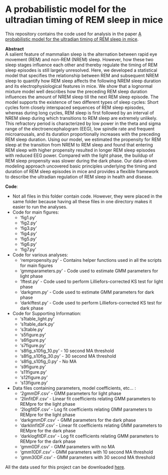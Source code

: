# A probabilistic model for the ultradian timing of REM sleep in mice

﻿This repository contains the code used for analysis in the paper [A probabilistic model for the ultradian timing of REM sleep in mice](https://journals.plos.org/ploscompbiol/article?id=10.1371/journal.pcbi.1009316). 
 
 **Abstract**
 <br>
 A salient feature of mammalian sleep is the alternation between rapid eye movement (REM) and non-REM (NREM) sleep. However, how these two sleep stages influence each other and thereby regulate the timing of REM sleep episodes is still largely unresolved. Here, we developed a statistical model that specifies the relationship between REM and subsequent NREM sleep to quantify how REM sleep affects the following NREM sleep duration and its electrophysiological features in mice. We show that a lognormal mixture model well describes how the preceding REM sleep duration influences the amount of NREM sleep till the next REM sleep episode. The model supports the existence of two different types of sleep cycles: Short cycles form closely interspaced sequences of REM sleep episodes, whereas during long cycles, REM sleep is first followed by an interval of NREM sleep during which transitions to REM sleep are extremely unlikely. This refractory period is characterized by low power in the theta and sigma range of the electroencephalogram (EEG), low spindle rate and frequent microarousals, and its duration proportionally increases with the preceding REM sleep duration. Using our model, we estimated the propensity for REM sleep at the transition from NREM to REM sleep and found that entering REM sleep with higher propensity resulted in longer REM sleep episodes with reduced EEG power. Compared with the light phase, the buildup of REM sleep propensity was slower during the dark phase. Our data-driven modeling approach uncovered basic principles underlying the timing and duration of REM sleep episodes in mice and provides a flexible framework to describe the ultradian regulation of REM sleep in health and disease.
 
 
 **Code**:
* Not all files in this folder contain code. However, they were placed in the same folder because having all these files in one directory makes it easier to run the analyses.
* Code for main figures:
   * ‘fig1.py’
   * ‘fig2.py’
   * ‘fig3.py’
   * ‘fig4.py’
   * ‘fig5.py’
   * ‘fig6.py’
   * ‘fig7.py’
* Code for various analyses:
   * ‘rempropensity.py’ - Contains helper functions used in all the scripts for main figures
   * ‘gmmparameters.py’ - Code used to estimate GMM parameters for light phase
   * ‘lftest.py’ - Code used to perform Lilliefors-corrected KS test for light phase
   * ‘darkgmm.py’ - Code used to estimate GMM parameters for dark phase
   * ‘darklftest.py’ - Code used to perform Lilliefors-corrected KS test for dark phase
* Code for Supporting Information:
   * ‘s1table_light.py’
   * ‘s1table_dark.py’
   * ‘s3table.py’
   * ‘s5figure.py’
   * ‘s6figure.py’
   * ‘s7figure.py’
   * ‘s8fig_s10fig_10.py’ - 10 second MA threshold
   * ‘s8fig_s10fig_30.py’ - 30 second MA threshold
   * ‘s8fig_s10fig_0.py’ - No MA
   * ‘s9figure.py’
   * ‘s11figure.py’
   * ‘s12figure.py’
   * ‘s13figure.py’
* Data files containing parameters, model coefficients, etc... :
   * ‘2gmmDF.csv’ - GMM parameters for light phase
   * ‘2linfitDF.csv’ - Linear fit coefficients relating GMM parameters to REMpre for the light phase
   * ‘2logfitDF.csv’ - Log fit coefficients relating GMM parameters to REMpre for the light phase
   * ‘darkgmmDF.csv’ - GMM parameters for the dark phase
   * ‘darklinfitDF.csv’ - Linear fit coefficients relating GMM parameters to REMpre for the dark phase
   * ‘darklogfitDF.csv’ - Log fit coefficients relating GMM parameters to REMpre for the dark phase
   * ‘gmm0DF.csv’ - GMM parameters with no MA
   * ‘gmm10DF.csv’ - GMM parameters with 10 second MA threshold
   * ‘gmm30DF.csv’ - GMM parameters with 30 second MA threshold

All the data used for this project can be downloaded [here](https://upenn.box.com/s/3zcesr4a7l7hgb9andmq4di4t6zvaoql).
